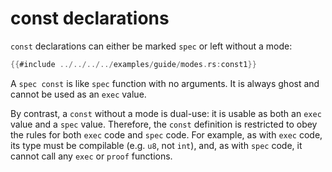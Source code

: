 # const declarations

`const` declarations can either be marked `spec` or left without a mode:

```rust
{{#include ../../../../examples/guide/modes.rs:const1}}
```

A `spec const` is like `spec` function with no arguments.
It is always ghost and cannot be used as an `exec` value.

By contrast, a `const` without a mode is dual-use:
it is usable as both an `exec` value and a `spec` value.
Therefore, the `const` definition is restricted to obey the rules
for both `exec` code and `spec` code.
For example, as with `exec` code, its type must be compilable (e.g. `u8`, not `int`),
and, as with `spec` code, it cannot call any `exec` or `proof` functions.
